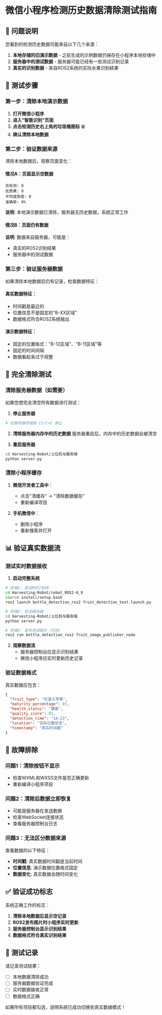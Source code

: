 # 微信小程序检测历史数据清除测试指南

## 🎯 问题说明

您看到的检测历史数据可能来自以下几个来源：

1. **本地存储的旧演示数据** - 之前生成的示例数据仍保存在小程序本地存储中
2. **服务器中的测试数据** - 服务器可能已经有一些测试识别记录
3. **真实的识别数据** - 来自ROS2系统的实际水果识别结果

## 🧪 测试步骤

### 第一步：清除本地演示数据

1. **打开微信小程序**
2. **进入"智能识别"页面**
3. **点击检测历史右上角的垃圾桶图标** 🗑️
4. **确认清除本地数据**

### 第二步：验证数据来源

清除本地数据后，观察页面变化：

#### 情况A：页面显示空数据
```
总检测: 0
优质果: 0  
平均成熟度: 0
准确率: 0%
```
**说明**: 本地演示数据已清除，服务器无历史数据，系统正常工作

#### 情况B：页面仍有数据
**说明**: 数据来自服务器，可能是：
- 真实的ROS2识别结果
- 服务器中的测试数据

### 第三步：验证服务器数据

如果清除本地数据后仍有记录，检查数据特征：

#### 真实数据特征：
- 时间戳是最近的
- 位置信息不是固定的"B-XX区域"
- 数据格式符合ROS2系统输出

#### 演示数据特征：
- 固定的位置格式："B-12区域"、"B-11区域"等
- 固定的时间间隔
- 数据看起来过于规整

## 🔧 完全清除测试

### 清除服务器数据（如需要）

如果您想完全清空所有数据进行测试：

1. **停止服务器**
```bash
# 在服务器终端按 Ctrl+C 停止
```

2. **清除服务器内存中的历史数据**
服务器重启后，内存中的历史数据会被清空

3. **重启服务器**
```bash
cd Harvesting-Robot/上位机与服务端
python server.py
```

### 清除小程序缓存

1. **微信开发者工具中**：
   - 点击"清缓存" → "清除数据缓存"
   - 重新编译项目

2. **手机微信中**：
   - 删除小程序
   - 重新搜索并打开

## 📊 验证真实数据流

### 测试实时数据接收

1. **启动完整系统**
```bash
# 终端1: 启动ROS2系统
cd Harvesting-Robot/robot_ROS2-6_9
source install/setup.bash
ros2 launch bottle_detection_ros2 fruit_detection_test.launch.py

# 终端2: 启动服务器
cd Harvesting-Robot/上位机与服务端
python server.py

# 终端3: 发布测试图片（可选）
ros2 run bottle_detection_ros2 fruit_image_publisher_node
```

2. **观察数据流**
   - 服务器控制台应显示识别结果
   - 微信小程序应实时更新历史记录

### 验证数据格式

真实数据应包含：
```json
{
  "fruit_type": "红富士苹果",
  "maturity_percentage": 85,
  "health_status": "健康", 
  "quality_score": 92,
  "detection_time": "14:23",
  "location": "实际位置信息",
  "timestamp": "真实时间戳"
}
```

## 🚨 故障排除

### 问题1：清除按钮不显示
- 检查WXML和WXSS文件是否正确更新
- 重新编译小程序项目

### 问题2：清除后数据立即恢复
- 可能是服务器在发送数据
- 检查WebSocket连接状态
- 查看服务器控制台日志

### 问题3：无法区分数据来源
查看数据的以下特征：
- **时间戳**: 真实数据时间戳是当前时间
- **位置信息**: 演示数据位置格式固定
- **数据变化**: 真实数据会随时间变化

## ✅ 验证成功标志

系统正确工作的标志：

1. **清除本地数据后显示空记录**
2. **ROS2发布图片时小程序实时更新**
3. **服务器控制台显示识别结果**
4. **数据格式符合真实识别结果**

## 📝 测试记录

请记录测试结果：

- [ ] 本地数据清除成功
- [ ] 服务器数据验证完成
- [ ] 实时数据接收正常
- [ ] 数据格式正确

如果所有项目都勾选，说明系统已成功切换到真实数据模式！ 